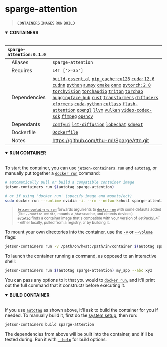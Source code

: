 # sparge-attention

> [`CONTAINERS`](#user-content-containers) [`IMAGES`](#user-content-images) [`RUN`](#user-content-run) [`BUILD`](#user-content-build)

<details open>
<summary><b><a id="containers">CONTAINERS</a></b></summary>
<br>

| **`sparge-attention:0.1.0`** | |
| :-- | :-- |
| &nbsp;&nbsp;&nbsp;Aliases | `sparge-attention` |
| &nbsp;&nbsp;&nbsp;Requires | `L4T ['>=35']` |
| &nbsp;&nbsp;&nbsp;Dependencies | [`build-essential`](/packages/build/build-essential) [`pip_cache:cu126`](/packages/cuda/cuda) [`cuda:12.6`](/packages/cuda/cuda) [`cudnn`](/packages/cuda/cudnn) [`python`](/packages/build/python) [`numpy`](/packages/numeric/numpy) [`cmake`](/packages/build/cmake/cmake_pip) [`onnx`](/packages/ml/onnx) [`pytorch:2.8`](/packages/pytorch) [`torchvision`](/packages/pytorch/torchvision) [`torchaudio`](/packages/pytorch/torchaudio) [`triton`](/packages/ml/triton) [`torchao`](/packages/pytorch/torchao) [`huggingface_hub`](/packages/llm/huggingface_hub) [`rust`](/packages/build/rust) [`transformers`](/packages/llm/transformers) [`diffusers`](/packages/diffusion/diffusers) [`xformers`](/packages/attention/xformers) [`cuda-python`](/packages/cuda/cuda-python) [`cutlass`](/packages/cuda/cutlass) [`flash-attention`](/packages/attention/flash-attention) [`opengl`](/packages/multimedia/opengl) [`llvm`](/packages/build/llvm) [`vulkan`](/packages/multimedia/vulkan) [`video-codec-sdk`](/packages/multimedia/video-codec-sdk) [`ffmpeg`](/packages/multimedia/ffmpeg) [`opencv`](/packages/cv/opencv) |
| &nbsp;&nbsp;&nbsp;Dependants | [`comfyui`](/packages/diffusion/comfyui) [`l4t-diffusion`](/packages/ml/l4t/l4t-diffusion) [`lobechat`](/packages/llm/lobe_chat) [`sdnext`](/packages/diffusion/sdnext) |
| &nbsp;&nbsp;&nbsp;Dockerfile | [`Dockerfile`](Dockerfile) |
| &nbsp;&nbsp;&nbsp;Notes | https://github.com/thu-ml/SpargeAttn.git |

</details>

<details open>
<summary><b><a id="run">RUN CONTAINER</a></b></summary>
<br>

To start the container, you can use [`jetson-containers run`](/docs/run.md) and [`autotag`](/docs/run.md#autotag), or manually put together a [`docker run`](https://docs.docker.com/engine/reference/commandline/run/) command:
```bash
# automatically pull or build a compatible container image
jetson-containers run $(autotag sparge-attention)

# or if using 'docker run' (specify image and mounts/ect)
sudo docker run --runtime nvidia -it --rm --network=host sparge-attention:36.4.0

```
> <sup>[`jetson-containers run`](/docs/run.md) forwards arguments to [`docker run`](https://docs.docker.com/engine/reference/commandline/run/) with some defaults added (like `--runtime nvidia`, mounts a `/data` cache, and detects devices)</sup><br>
> <sup>[`autotag`](/docs/run.md#autotag) finds a container image that's compatible with your version of JetPack/L4T - either locally, pulled from a registry, or by building it.</sup>

To mount your own directories into the container, use the [`-v`](https://docs.docker.com/engine/reference/commandline/run/#volume) or [`--volume`](https://docs.docker.com/engine/reference/commandline/run/#volume) flags:
```bash
jetson-containers run -v /path/on/host:/path/in/container $(autotag sparge-attention)
```
To launch the container running a command, as opposed to an interactive shell:
```bash
jetson-containers run $(autotag sparge-attention) my_app --abc xyz
```
You can pass any options to it that you would to [`docker run`](https://docs.docker.com/engine/reference/commandline/run/), and it'll print out the full command that it constructs before executing it.
</details>
<details open>
<summary><b><a id="build">BUILD CONTAINER</b></summary>
<br>

If you use [`autotag`](/docs/run.md#autotag) as shown above, it'll ask to build the container for you if needed.  To manually build it, first do the [system setup](/docs/setup.md), then run:
```bash
jetson-containers build sparge-attention
```
The dependencies from above will be built into the container, and it'll be tested during.  Run it with [`--help`](/jetson_containers/build.py) for build options.
</details>
